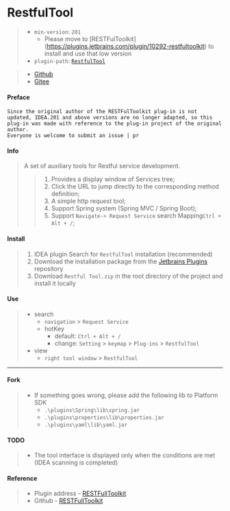 # RestfulTool

> - `min-version`: `201`
>   * Please move to [RESTFulToolkit] (https://plugins.jetbrains.com/plugin/10292-restfultoolkit) to install and use that low version
> - `plugin-path`: [`RestfulTool`](https://plugins.jetbrains.com/plugin/14280-restfultool)

> + [Github](https://github.com/ZhangYuanSheng1217/RestfulTool)
> + [Gitee](https://gitee.com/zys981029/RestfulTool)

#### Preface
    Since the original author of the RESTFulToolkit plug-in is not updated, IDEA.201 and above versions are no longer adapted, so this plug-in was made with reference to the plug-in project of the original author.
    Everyone is welcome to submit an issue | pr

#### Info
> A set of auxiliary tools for Restful service development.
>> 1. Provides a display window of Services tree;
>> 2. Click the URL to jump directly to the corresponding method definition;
>> 3. A simple http request tool;
>> 4. Support Spring system (Spring MVC / Spring Boot);
>> 5. Support `Navigate-> Request Service` search Mapping` Ctrl + Alt + / `;

#### Install
> 1. IDEA plugin Search for `RestfulTool` installation (recommended)
> 2. Download the installation package from the [Jetbrains Plugins](https://plugins.jetbrains.com/plugin/14280-restfultool/versions) repository
> 3. Download `Restful Tool.zip` in the root directory of the project and install it locally

#### Use
> * search
>   - `navigation` > `Request Service`
>   - hotKey
>       - default: `Ctrl + Alt + /`
>       - change: `Setting` > `keymap` > `Plug-ins` > `RestfulTool`
> * view
>   - `right tool window` > `RestfulTool`

****
#### Fork
> - If something goes wrong, please add the following lib to Platform SDK
>   - `.\plugins\Spring\lib\spring.jar`
>   - `.\plugins\properties\lib\properties.jar`
>   - `.\plugins\yaml\lib\yaml.jar`

#### TODO
> + The tool interface is displayed only when the conditions are met (IDEA scanning is completed)

#### Reference
> + Plugin address - [RESTFullToolkit](https://plugins.jetbrains.com/plugin/10292-restfultoolkit/)
> + Github - [RESTFullToolkit](https://github.com/mrmanzhaow/RestfulToolkit)

